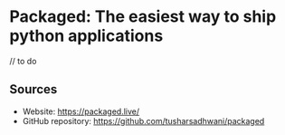 # Packaged: The easiest way to ship python applications

// to do

## Sources

- Website: https://packaged.live/
- GitHub repository: https://github.com/tusharsadhwani/packaged
